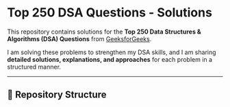 # Top 250 DSA Questions - Solutions

This repository contains solutions for the **Top 250 Data Structures & Algorithms (DSA) Questions** from [GeeksforGeeks](https://www.geeksforgeeks.org/).  

I am solving these problems to strengthen my DSA skills, and I am sharing **detailed solutions, explanations, and approaches** for each problem in a structured manner.  

---

## 📌 Repository Structure

